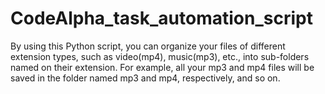 # CodeAlpha_task_automation_script
By using this Python script, you can organize your files of different extension types, such as video(mp4), music(mp3), etc., into sub-folders named on their extension. For example, all your mp3 and mp4 files will be saved in the folder named mp3 and mp4, respectively, and so on.
